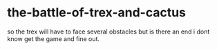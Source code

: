 # the-battle-of-trex-and-cactus
so the trex will have to face several obstacles but is there an end i dont know get the game and fine out.
